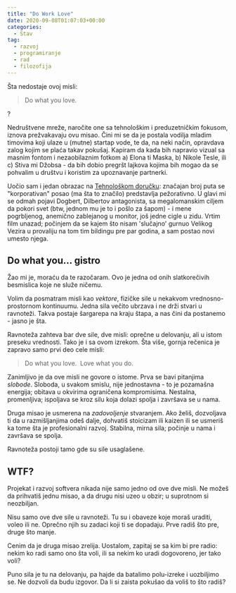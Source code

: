 ```yaml
---
title: "Do Work Love"
date: 2020-09-08T01:07:03+00:00
categories:
  - Stav
tag:
  - razvoj
  - programiranje
  - rad
  - filozofija
---
```


Šta nedostaje ovoj misli:

> Do what you love.

?

<!--more-->

Nedruštvene mreže, naročite one sa tehnološkim i preduzetničkim fokusom, iznova prežvakavaju ovu misao. Čini mi se da je postala vodilja mladim timovima koji ulaze u (mutne) startap vode, te da, na neki način, opravdava zalog kojim se plaća takav pokušaj. Kapiram da kada bih napravio vizual sa masnim fontom i nezaobilaznim fotkom a) Elona ti Maska, b) Nikole Tesle, ili c) Stiva mi Džobsa - da bih dobio pregršt lajkova kojima bih mogao da se pohvalim u društvu i koristim za upoznavanje partnerki.

Uočio sam i jedan obrazac na [Tehnološkom doručku](https://tehnoloskidorucak.io): značajan broj puta se "korporativan" posao (ma šta to značilo) predstavlja pežorativno. U glavi mi se odmah pojavi Dogbert, Dilbertov antagonista, sa megalomanskim ciljem da pokori svet (btw, jednom mu je to i pošlo za šapom) - i mene pogrbljenog, anemično zablejanog u monitor, još jedne cigle u zidu. Vrtim film unazad; počinjem da se kajem što nisam 'slučajno' gurnuo Velikog Vezira u provaliju na tom tim bildingu pre par godina, a sam postao novi umesto njega.

## Do what you... gistro

Žao mi je, moraću da te razočaram. Ovo je jedna od onih slatkorečivih besmislica koje ne služe ničemu.

Volim da posmatram misli kao _vektore_, fizičke sile u nekakvom vrednosno-prostornom kontinuumu. Jedna sila večito ubrzava i ne drži stvari u ravnoteži. Takva postaje šargarepa na kraju štapa, a nas čini da postanemo - jasno je šta.

Ravnoteža zahteva bar dve sile, dve misli: oprečne u delovanju, ali u istom preseku vrednosti. Tako je i sa ovom izrekom. Šta više, gornja rečenica je zapravo samo prvi deo cele misli:

> Do what you love. 
  Love what you do.

Zanimljivo je da ove misli ne govore o istome. Prva se bavi pitanjima _slobode_. Sloboda, u svakom smislu, nije jednostavna - to je pozamašna energija; obitava u okvirima ograničena kompromisima. Nestalna, promenljiva; ispoljava se kroz silu koja dolazi spolja i završava se u nama.

Druga misao je usmerena na _zadovoljenje_ stvaranjem. Ako želiš, dozvoljava ti da u razmišljanjima odeš dalje, dohvatiš stoicizam ili kaizen ili se usmeriš ka tome šta je profesionalni razvoj. Stabilna, mirna sila; počinje u nama i završava se spolja.

Ravnoteža postoji tamo gde su sile usaglašene.

## WTF?

Projekat i razvoj softvera nikada nije samo jedno od ove dve misli. Ne možeš da prihvatiš jednu misao, a da drugu nisi uzeo u obzir; u suprotnom si neozbiljan.

Nisu samo ove dve sile u ravnoteži. Tu su i obaveze koje moraš uraditi, voleo ili ne. Oprečno njih su zadaci koji ti se dopadaju. Prve radiš što pre, druge što manje.

Cenim da je druga misao zrelija. Uostalom, zapitaj se sa kim bi pre radio: nekim ko radi samo ono šta voli, ili sa nekim ko uradi dogovoreno, jer tako voli?

Puno sila je tu na delovanju, pa hajde da batalimo polu-izreke i uozbiljimo se. Ne dozvoli da budu izgovor. Da li si zaista pokušao da voliš to što radiš?
